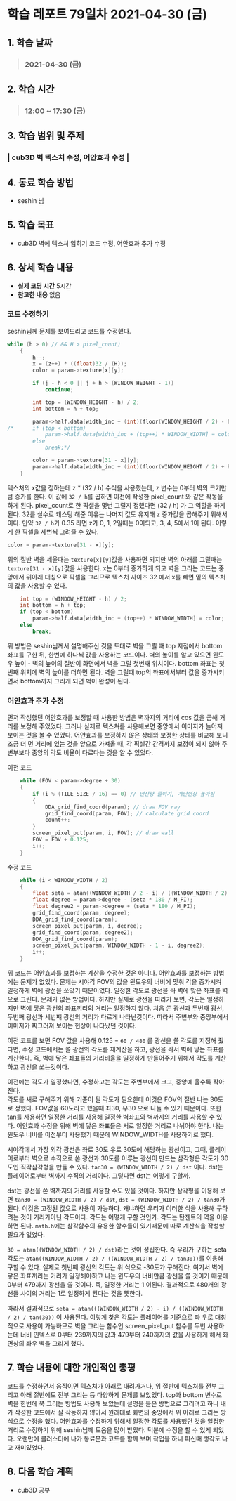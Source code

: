 # 학습 레포트 79일차 2021-04-30 (금)

## 1. 학습 날짜
> ### 2021-04-30 (금)

## 2. 학습 시간
> ### 12:00 ~ 17:30 (금)

## 3. 학습 범위 및 주제
### | cub3D 벽 텍스처 수정, 어안효과 수정 |

## 4. 동료 학습 방법
- seshin 님

## 5. 학습 목표
- cub3D 벽에 텍스처 입히기 코드 수정, 어안효과 추가 수정

## 6. 상세 학습 내용
- **실제 코딩 시간** 5시간
- **참고한 내용** 없음

### 코드 수정하기

seshin님께 문제를 보여드리고 코드를 수정했다.
```c
while (h > 0) // && H > pixel_count)
	{
		h--;
		x = (z++) * ((float)32 / (H));
		color = param->texture[x][y];

		if (j - h < 0 || j + h > (WINDOW_HEIGHT - 1))
			continue;

		int top = (WINDOW_HEIGHT - h) / 2;
		int bottom = h + top;

		param->half.data[width_inc + (int)(floor(WINDOW_HEIGHT / 2) - h) * WINDOW_WIDTH] = color;
/*		if (top < bottom)
			param->half.data[width_inc + (top++) * WINDOW_WIDTH] = color;
		else
			break;*/

		color = param->texture[31 - x][y];
		param->half.data[width_inc + (int)(floor(WINDOW_HEIGHT / 2) + h) * WINDOW_WIDTH] = color;
	}
```

텍스처의 x값을 정하는데 z * (32 / h) 수식을 사용했는데, z 변수는 0부터 벽의 크기만큼 증가를 한다. 이 값에 `32 / h`를 곱하면 이전에 작성한 pixel_count 와 같은 작동을 하게 된다. pixel_count로 한 픽셀을 몇번 그릴지 정했다면 (32 / h) 가 그 역할을 하게 된다. 32를 실수로 캐스팅 해준 이유는 나머지 값도 유지해 z 증가값을 곱해주기 위해서이다. 만약 `32 / h`가 0.35 라면 z가 0, 1, 2일때는 0이되고, 3, 4, 5에서 1이 된다. 이렇게 한 픽셀을 세번씩 그려줄 수 있다.

```c
color = param->texture[31 - x][y];
```
위의 절반 벽을 세울때는 `texture[x][y]`값을 사용하면 되지만 벽의 아래를 그릴때는 `texture[31 - x][y]`값을 사용한다. x는 0부터 증가하게 되고 벽을 그리는 코드는 중앙에서 위아래 대칭으로 픽셀을 그리므로 텍스처 사이즈 32 에서 x를 빼면 밑의 텍스처의 값을 사용할 수 있다.

```c
    int top = (WINDOW_HEIGHT - h) / 2;
    int bottom = h + top;
    if (top < bottom)
        param->half.data[width_inc + (top++) * WINDOW_WIDTH] = color;
    else
        break;
```
위 방법은 seshin님께서 설명해주신 것을 토대로 벽을 그릴 때 top 지점에서 bottom 좌표를 구한 뒤, 한번에 하나씩 값을 사용하는 코드이다. 벽의 높이를 알고 있으면 윈도우 높이 - 벽의 높이의 절반이 화면에서 벽을 그릴 첫번째 위치이다. bottom 좌표는 첫번째 위치에 벽의 높이를 더하면 된다. 벽을 그릴때 top의 좌표에서부터 값을 증가시키면서 bottom까지 그리게 되면 벽이 완성이 된다.

### 어안효과 추가 수정

먼저 작성했던 어안효과를 보정할 때 사용한 방법은 벽까지의 거리에 cos 값을 곱해 거리를 보정해 주었었다. 그러나 실제로 텍스쳐를 사용해보면 중앙에서 이미지가 늘어져 보이는 것을 볼 수 있었다. 어안효과를 보정하지 않은 상태와 보정한 상태를 비교해 보니 조금 더 먼 거리에 있는 것을 앞으로 가져올 때, 각 픽셀간 간격까지 보정이 되지 않아 주변부보다 중앙의 각도 비율이 다르다는 것을 알 수 있었다.

이전 코드
```c
	while (FOV < param->degree + 30)
	{
		if (i % (TILE_SIZE / 16) == 0) // 연산량 줄이기, 계단현상 높아짐
		{
			DDA_grid_find_coord(param); // draw FOV ray
			grid_find_coord(param, FOV); // calculate grid coord
			count++;
		}
		screen_pixel_put(param, i, FOV); // draw wall
		FOV = FOV + 0.125;
		i++;
	}
```

수정 코드
```c
    while (i < WINDOW_WIDTH / 2)
	{
		float seta = atan((WINDOW_WIDTH / 2 - i) / ((WINDOW_WIDTH / 2) / tan(30 * M_PI / 180)));
		float degree = param->degree - (seta * 180 / M_PI);
		float degree2 = param->degree + (seta * 180 / M_PI);
		grid_find_coord(param, degree);
        DDA_grid_find_coord(param);
		screen_pixel_put(param, i, degree);
		grid_find_coord(param, degree2);
		DDA_grid_find_coord(param);
		screen_pixel_put(param, WINDOW_WIDTH - 1 - i, degree2);
		i++;
	}
```

위 코드는 어안효과를 보정하는 계산을 수정한 것은 아니다. 어안효과를 보정하는 방법에는 문제가 없었다. 문제는 시야각 FOV의 값을 윈도우의 너비에 맞춰 각을 증가시켜 일정하게 벽에 광선을 쏘았기 때문이었다. 일정한 각도로 광선을 쏴 벽에 맞은 좌표를 벽으로 그린다. 문제가 없는 방법이다. 하지만 실제로 광선을 따라가 보면, 각도는 일정하지만 벽에 닿은 광선의 좌표끼리의 거리는 일정하지 않다. 처음 쏜 광선과 두번째 광선, 두번째 광선과 세번쨰 광선의 거리가 다르게 나타난것이다. 따라서 주변부와 중앙부에서 이미지가 찌그러져 보이는 현상이 나타났던 것이다.

이전 코드를 보면 FOV 값을 사용해 0.125 = `60 / 480` 를 광선을 쏠 각도를 지정해 줬다면, 수정 코드에서는 쏠 광선의 각도를 재계산을 하고, 광선을 쏴서 벽에 닿는 좌표를 계산한다. 즉, 벽에 닿은 좌표들의 거리비율을 일정하게 만들어주기 위해서 각도를 계산하고 광선을 쏘는것이다.

이전에는 각도가 일정했다면, 수정하고는 각도는 주변부에서 크고, 중앙에 올수록 작아진다.\
각도를 새로 구해주기 위해 기준이 될 각도가 필요한데 이것은 FOV의 절반 나는 30도로 정했다. FOV값을 60도라고 했을때 좌30, 우30 으로 나눌 수 있기 때문이다. 또한 tan를 사용하면 일정한 거리를 사용해 일정한 벽좌표와 벽까지의 거리를 사용할 수 있다. 어안효과 수정을 위해 벽에 닿은 좌표들은 서로 일정한 거리로 나뉘어야 한다. 나는 윈도우 너비를 이전부터 사용했기 때문에 WINDOW_WIDTH를 사용하기로 했다.

시야각에서 가장 외각 광선은 좌로 30도 우로 30도에 해당하는 광선이고, 그때, 플레이어로부터 벽으로 수직으로 쏜 광선과 30도를 이루는 광선이 만드는 삼각형은 각도가 30도인 직각삼각형을 만들 수 있다. `tan30 = (WINDOW_WIDTH / 2) / dst` 이다. dst는 플레이어로부터 벽까지 수직의 거리이다. 그렇다면 dst는 어떻게 구할까.

dst는 광선을 쏜 벽까지의 거리를 사용할 수도 있을 것이다. 하지만 삼각형을 이용해 보면 `tan30 = (WINDOW_WIDTH / 2) / dst`, `dst = (WINDOW_WIDTH / 2) / tan30`가 된다. 이것은 고정된 값으로 사용이 가능하다. 왜냐하면 우리가 이러한 식을 사용해 구하려는 것이 거리가아닌 각도이다. 각도는 어떻게 구할 것인가. 각도는 탄젠트의 역을 이용하면 된다. `math.h`에는 삼각함수의 유용한 함수들이 있기때문에 따로 계산식을 작성할 필요가 없었다.

`30 = atan((WINDOW_WIDTH / 2) / dst)`라는 것이 성립한다. 즉 우리가 구하는 seta 각도는 `atan((WINDOW_WIDTH / 2) / ((WINDOW_WIDTH / 2) / tan30))`를 이용해 구할 수 있다. 실제로 첫번째 광선의 각도는 위 식으로 -30도가 구해진다. 여기서 벽에 닿은 좌표끼리는 거리가 일정해야하고 나는 윈도우의 너비만큼 광선을 쏠 것이기 때문에 0부터 479까지 광선을 쏠 것이다. 즉, 일정한 거리는 1 이된다. 결과적으로 480개의 광선들 사이의 거리는 1로 일정하게 된다는 것을 뜻한다.

따라서 결과적으로 `seta = atan(((WINDOW_WIDTH / 2) - i) / ((WINDOW_WIDTH / 2) / tan(30))` 이 사용된다. 이렇게 찾은 각도는 플레이어를 기준으로 좌 우로 대칭적으로 사용이 가능하므로 벽을 그리는 함수인 screen_pixel_put 함수를 두번 사용하는데 너비 인덱스로 0부터 239까지의 값과 479부터 240까지의 값을 사용하게 해서 화면상의 좌우 벽을 그리게 했다.

## 7. 학습 내용에 대한 개인적인 총평
코드를 수정하면서 움직이면 텍스처가 아래로 내려가거나, 위 절반에 텍스처를 전부 그리고 아래 절반에도 전부 그리는 등 다양하게 문제를 보았었다. top과 bottom 변수로 벽을 한번에 쭉 그리는 방법도 사용해 보았는데 설명을 들은 방법으로 그리려고 하니 내가 작성한 코드에서 잘 작동하지 않아서 원래대로 화면의 중앙에서 위 아래로 그리는 방식으로 수정을 했다. 어안효과를 수정하기 위해서 일정한 각도를 사용했던 것을 일정한 거리로 수정하기 위해 seshin님께 도움을 많이 받았다. 덕분에 수정을 할 수 있게 되었다. 오랜만에 클러스터에 나가 동료분과 코드를 함께 보며 작업을 하니 피신때 생각도 나고 재미있었다.

## 8. 다음 학습 계획
- cub3D 공부